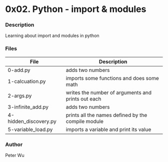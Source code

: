 # 0x02. Python - import & modules

### Description
Learning about import and modules in python

### Files
File | Description
---|---
0-add.py | adds two numbers
1-calcuation.py | imports some functions and does some math
2-args.py | writes the number of arguments and prints out each
3-infinite\_add.py | adds two numbers
4-hidden\_discovery.py | prints all the names defined by the compile module
5-variable\_load.py | imports a variable and print its value

### Author
Peter Wu



